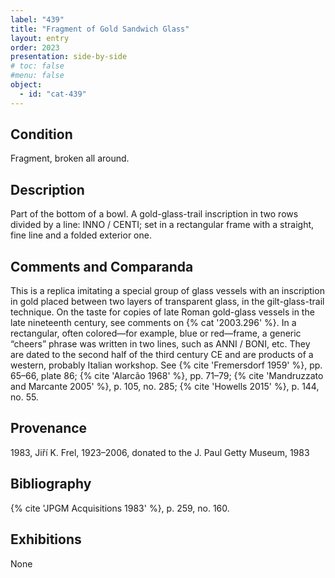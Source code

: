 ```yaml
---
label: "439"
title: "Fragment of Gold Sandwich Glass"
layout: entry
order: 2023
presentation: side-by-side
# toc: false
#menu: false 
object:
  - id: "cat-439"
---
```


## Condition

Fragment, broken all around.

## Description

Part of the bottom of a bowl. A gold-glass-trail inscription in two rows divided by a line: INNO / CENTI; set in a rectangular frame with a straight, fine line and a folded exterior one.

## Comments and Comparanda

This is a replica imitating a special group of glass vessels with an inscription in gold placed between two layers of transparent glass, in the gilt-glass-trail technique. On the taste for copies of late Roman gold-glass vessels in the late nineteenth century, see comments on {% cat '2003.296' %}. In a rectangular, often colored—for example, blue or red—frame, a generic “cheers” phrase was written in two lines, such as ANNI / BONI, etc. They are dated to the second half of the third century CE and are products of a western, probably Italian workshop. See {% cite 'Fremersdorf 1959' %}, pp. 65–66, plate 86; {% cite 'Alarcão 1968' %}, pp. 71–79; {% cite 'Mandruzzato and Marcante 2005' %}, p. 105, no. 285; {% cite 'Howells 2015' %}, p. 144, no. 55.

## Provenance

1983, Jiří K. Frel, 1923–2006, donated to the J. Paul Getty Museum, 1983

## Bibliography

{% cite 'JPGM Acquisitions 1983' %}, p. 259, no. 160.

## Exhibitions

None